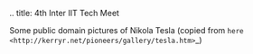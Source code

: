 .. title: 4th Inter IIT Tech Meet

Some public domain pictures of Nikola Tesla
(copied from `here <http://kerryr.net/pioneers/gallery/tesla.htm>`_)
